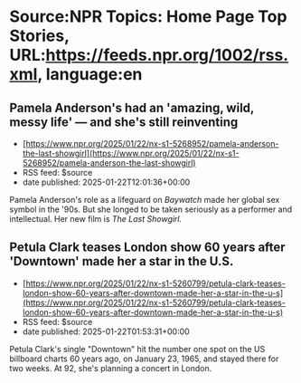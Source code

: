 # Source:NPR Topics: Home Page Top Stories, URL:https://feeds.npr.org/1002/rss.xml, language:en

## Pamela Anderson's had an 'amazing, wild, messy life' — and she's still reinventing
 - [https://www.npr.org/2025/01/22/nx-s1-5268952/pamela-anderson-the-last-showgirl](https://www.npr.org/2025/01/22/nx-s1-5268952/pamela-anderson-the-last-showgirl)
 - RSS feed: $source
 - date published: 2025-01-22T12:01:36+00:00

Pamela Anderson's role as a lifeguard on <em>Baywatch </em>made her global sex symbol in the '90s. But she longed to be taken seriously as a performer and intellectual. Her new film is <em>The Last Showgirl. </em>

## Petula Clark teases London show 60 years after 'Downtown' made her a star in the U.S.
 - [https://www.npr.org/2025/01/22/nx-s1-5260799/petula-clark-teases-london-show-60-years-after-downtown-made-her-a-star-in-the-u-s](https://www.npr.org/2025/01/22/nx-s1-5260799/petula-clark-teases-london-show-60-years-after-downtown-made-her-a-star-in-the-u-s)
 - RSS feed: $source
 - date published: 2025-01-22T01:53:31+00:00

Petula Clark's single "Downtown" hit the number one spot on the US billboard charts 60 years ago, on January 23, 1965, and stayed there for two weeks. At 92, she's planning a concert in London.

